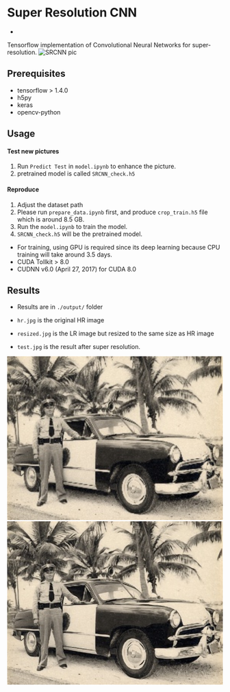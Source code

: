 # Super Resolution CNN
-
Tensorflow implementation of Convolutional Neural Networks for super-resolution. 
![SRCNN pic](https://bardofcodes.github.io/img/seminar-srcnn.png)
## Prerequisites

* tensorflow > 1.4.0
* h5py
* keras
* opencv-python

## Usage

#### Test new pictures
1. Run `Predict Test` in `model.ipynb` to enhance the picture.
2. pretrained model is called `SRCNN_check.h5`


#### Reproduce

1. Adjust the dataset path
2. Please run `prepare_data.ipynb` first, and produce `crop_train.h5` file which is around 8.5 GB.
3. Run the `model.ipynb` to train the model.
4. `SRCNN_check.h5` will be the pretrained model.

* For training, using GPU is required since its deep learning because CPU training will take around 3.5 days.
* CUDA Tollkit > 8.0
* CUDNN v6.0 (April 27, 2017) for CUDA 8.0



## Results
* Results are in `./output/` folder

* `hr.jpg` is the original HR image
* `resized.jpg` is the LR image but resized to the same size as HR image
* `test.jpg` is the result after super resolution.

![LR](../output/resized.jpg)![result](../output/test.jpg)


